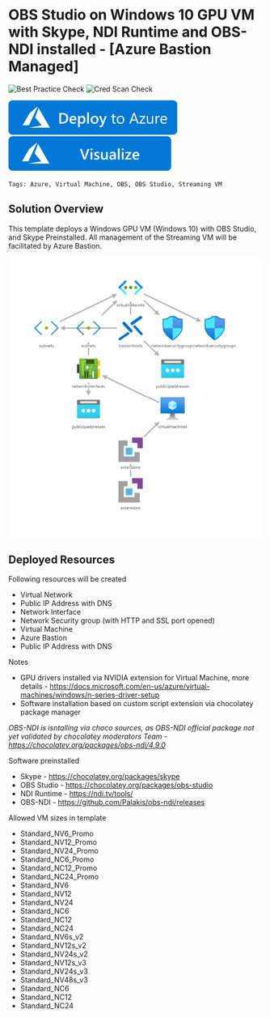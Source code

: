 # OBS Studio on Windows 10 GPU VM with Skype, NDI Runtime and OBS-NDI installed - [Azure Bastion Managed]

![Best Practice Check](https://azurequickstartsservice.blob.core.windows.net/badges/obs-studio-stream-vm-chocolatey/BestPracticeResult.svg)
![Cred Scan Check](https://azurequickstartsservice.blob.core.windows.net/badges/obs-studio-stream-vm-chocolatey/CredScanResult.svg)

[![Deploy To Azure](https://raw.githubusercontent.com/Azure/azure-quickstart-templates/master/1-CONTRIBUTION-GUIDE/images/deploytoazure.svg?sanitize=true)](https://portal.azure.com/#create/Microsoft.Template/uri/https%3A%2F%2Fraw.githubusercontent.com%2Fslamb2k%2Favocado-streaming%2Fmaster%2Fazuredeploy.json)  [![Visualize](https://raw.githubusercontent.com/Azure/azure-quickstart-templates/master/1-CONTRIBUTION-GUIDE/images/visualizebutton.svg?sanitize=true)](http://armviz.io/#/?load=https%3A%2F%2Fraw.githubusercontent.com%2Fslamb2k%2Favocado-streaming%2Fmaster%2Fazuredeploy.json)

`Tags: Azure, Virtual Machine, OBS, OBS Studio, Streaming VM`

## Solution Overview

This template deploys a Windows GPU VM (Windows 10) with OBS Studio, and Skype Preinstalled. All management of the Streaming VM will be facilitated by Azure Bastion.

![topology](topology.png)

## Deployed Resources

Following resources will be created

- Virtual Network
- Public IP Address with DNS
- Network Interface
- Network Security group (with HTTP and SSL port opened)
- Virtual Machine
- Azure Bastion
- Public IP Address with DNS

Notes

- GPU drivers installed via NVIDIA extension for Virtual Machine, more details - <https://docs.microsoft.com/en-us/azure/virtual-machines/windows/n-series-driver-setup>
- Software installation based on custom script extension via chocolatey package manager

*OBS-NDI is isntalling via choco sources, as OBS-NDI official package not yet validated by chocolatey moderators Team - <https://chocolatey.org/packages/obs-ndi/4.9.0>*

Software preinstalled

- Skype - <https://chocolatey.org/packages/skype>
- OBS Studio - <https://chocolatey.org/packages/obs-studio>
- NDI Runtime - <https://ndi.tv/tools/>
- OBS-NDI - <https://github.com/Palakis/obs-ndi/releases>

Allowed VM sizes in template

- Standard_NV6_Promo
- Standard_NV12_Promo
- Standard_NV24_Promo
- Standard_NC6_Promo
- Standard_NC12_Promo
- Standard_NC24_Promo
- Standard_NV6
- Standard_NV12
- Standard_NV24
- Standard_NC6
- Standard_NC12
- Standard_NC24
- Standard_NV6s_v2
- Standard_NV12s_v2
- Standard_NV24s_v2
- Standard_NV12s_v3
- Standard_NV24s_v3
- Standard_NV48s_v3
- Standard_NC6
- Standard_NC12
- Standard_NC24
